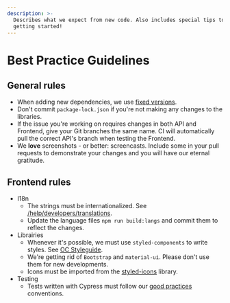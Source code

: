 ```yaml
---
description: >-
  Describes what we expect from new code. Also includes special tips to help you
  getting started!
---
```


# Best Practice Guidelines

## General rules

* When adding new dependencies, we use [fixed versions](https://docs.npmjs.com/about-semantic-versioning).
* Don't commit `package-lock.json` if you're not making any changes to the libraries.
* If the issue you're working on requires changes in both API and Frontend, give your Git branches the same name. CI will automatically pull the correct API's branch when testing the Frontend.
* We **love** screenshots - or better: screencasts. Include some in your pull requests to demonstrate your changes and you will have our eternal gratitude.

## Frontend rules

* I18n
  * The strings must be internationalized. See [/help/developers/translations](https://docs.opencollective.com/help/developers/translations).
  * Update the language files `npm run build:langs` and commit them to reflect the changes.
* Librairies
  * Whenever it's possible, we must use `styled-components` to write styles. See [OC Styleguide](https://opencollective-styleguide.now.sh/).
  * We're getting rid of `Bootstrap` and `material-ui`. Please don't use them for new developments.
  * Icons must be imported from the [styled-icons](http://styled-icons.js.org/) library.
* Testing
  * Tests written with Cypress must follow our [good practices](https://docs.opencollective.com/help/developers/testing-with-cypress) conventions.
